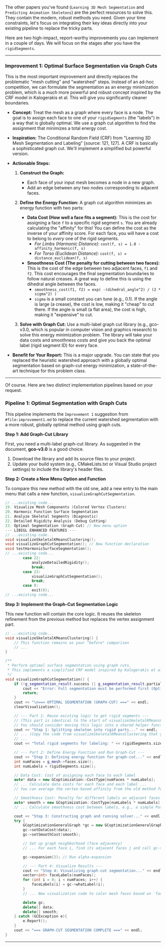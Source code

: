 
The other papers you've found (`Learning 3D Mesh Segmentation` and `Predicting Animation Skeletons`) are the perfect resources to solve this. They contain the modern, robust methods you need. Given your time constraints, let's focus on integrating their key ideas directly into your existing pipeline to replace the tricky parts.

Here are two high-impact, report-worthy improvements you can implement in a couple of days. We will focus on the stages after you have the `rigidSegments`.

***

### Improvement 1: Optimal Surface Segmentation via Graph Cuts

This is the most important improvement and directly replaces the problematic "mesh cutting" and "watershed" steps. Instead of an ad-hoc competition, we can formulate the segmentation as an energy minimization problem, which is a much more powerful and robust concept inspired by the CRF model in Kalogerakis et al. This will give you significantly cleaner boundaries.

* **Concept:** Treat the mesh as a graph where every face is a node. The goal is to assign each face to one of your `rigidSegments` (the "labels") in a way that is globally optimal. We use a graph cut algorithm to find the assignment that minimizes a total energy cost.
* **Inspiration:** The Conditional Random Field (CRF) from "Learning 3D Mesh Segmentation and Labeling" [source: 121, 127]. A CRF is basically a sophisticated graph cut. We'll implement a simplified but powerful version.
* **Actionable Steps:**

    1.  **Construct the Graph:**
        * Each face of your input mesh becomes a node in a new graph.
        * Add an edge between any two nodes corresponding to adjacent faces.

    2.  **Define the Energy Function:** A graph cut algorithm minimizes an energy function with two parts:
        * **Data Cost (How well a face fits a segment):** This is the cost for assigning a face `f` to a specific rigid segment `s`. You are already calculating the "affinity" for this! You can define the cost as the inverse of your affinity score. For each face, you will have a cost to belong to *every* one of the rigid segments.
            * *For Limbs (Harmonic Distance):* `cost(f, s) = 1.0 - affinity_harmonic(f, s)`
            * *For Torso (Euclidean Distance):* `cost(f, s) = distance_euclidean(f, s)`
        * **Smoothness Cost (The penalty for cutting between two faces):** This is the cost of the edge between two adjacent faces, `f1` and `f2`. This cost encourages the final segmentation boundaries to follow natural creases. A great way to define this is using the dihedral angle between the faces.
            * `smoothness_cost(f1, f2) = exp( -(dihedral_angle^2) / (2 * sigma^2) )`
            * `sigma` is a small constant you can tune (e.g., 0.1). If the angle is large (a crease), the cost is low, making it "cheap" to cut there. If the angle is small (a flat area), the cost is high, making it "expensive" to cut.

    3.  **Solve with Graph Cut:** Use a multi-label graph cut library (e.g., gco-v3.0, which is popular in computer vision and graphics research) to solve this energy minimization problem. The library will take your data costs and smoothness costs and give you back the optimal label (rigid segment ID) for every face.

* **Benefit for Your Report:** This is a major upgrade. You can state that you replaced the heuristic watershed approach with a globally optimal segmentation based on graph-cut energy minimization, a state-of-the-art technique for this problem class.

***

Of course. Here are two distinct implementation pipelines based on your request.

### Pipeline 1: Optimal Segmentation with Graph Cuts

This pipeline implements the `Improvement 1` suggestion from `#file:improvement1.md` to replace the current watershed segmentation with a more robust, globally optimal method using graph cuts.

**Step 1: Add Graph-Cut Library**

First, you need a multi-label graph-cut library. As suggested in the document, **gco-v3.0** is a good choice.
1.  Download the library and add its source files to your project.
2.  Update your build system (e.g., CMakeLists.txt or Visual Studio project settings) to include the library's header files.

**Step 2: Create a New Menu Option and Function**

To compare this new method with the old one, add a new entry to the main menu that calls a new function, `visualizeGraphCutSegmentation`.

````cpp
// ...existing code...
19. Visualize Mesh Components (Colored Vertex Clusters)
20. Harmonic Function Surface Segmentation
21. Analyze Skeletal Segments (Diagnostic)
22. Detailed Rigidity Analysis (Debug Cutting)
23. Optimal Segmentation (Graph-Cut) // New menu option
--- LIBIGL ENHANCED FEATURES ---
// ...existing code...
void visualizeSkeletalKMeansClustering();
void visualizeGraphCutSegmentation(); // New function declaration
void testHarmonicSurfaceSegmentation();
// ...existing code...
        case 22:
            analyzeDetailedRigidity();
            break;
        case 23:
            visualizeGraphCutSegmentation();
            break;
        case 0:
            exit(0);
// ...existing code...
````

**Step 3: Implement the Graph-Cut Segmentation Logic**

This new function will contain the core logic. It reuses the skeleton refinement from the previous method but replaces the vertex assignment part.

````cpp
// ...existing code...
void visualizeSkeletalKMeansClustering() {
    // This function remains as your "before" comparison
    // ...
}

/**
 * Perform optimal surface segmentation using graph cuts.
 * This implements a simplified CRF model inspired by Kalogerakis et al.
 */
void visualizeGraphCutSegmentation() {
    if (!g_segmentation_result.success || g_segmentation_result.partialSkeleton.empty() || !g_mesh) {
        cout << "Error: Full segmentation must be performed first (Option 8)." << endl;
        return;
    }
    cout << "\n=== OPTIMAL SEGMENTATION (GRAPH-CUT) ===" << endl;
    clearVisualization();

    // --- Part 1: Reuse existing logic to get rigid segments ---
    // (This part is identical to the start of visualizeSkeletalKMeansClustering)
    // You should consider moving this logic into a shared helper function.
    cout << "Step 1: Splitting skeleton into rigid parts..." << endl;
    // ... (Copy the code from visualizeSkeletalKMeansClustering that generates `rigidSegments`)
    // ...
    cout << "Total rigid segments for labeling: " << rigidSegments.size() << endl;

    // --- Part 2: Define Energy Function and Run Graph-Cut ---
    cout << "Step 2: Defining energy function for graph-cut..." << endl;
    int numFaces = g_mesh->faces.size();
    int numLabels = rigidSegments.size();

    // Data Cost: Cost of assigning each face to each label
    auto* data = new GCoptimization::CostType[numFaces * numLabels];
    // ... Calculate data costs for each face and each label ...
    // You can average the vertex-based affinity from the old method for each face.

    // Smoothness Cost: Penalty for different labels on adjacent faces
    auto* smooth = new GCoptimization::CostType[numLabels * numLabels];
    // ... Calculate smoothness cost between labels, e.g., a simple Potts model (cost is 0 if labels are same, 1 otherwise) ...

    cout << "Step 3: Constructing graph and running solver..." << endl;
    try {
        GCoptimizationGeneralGraph *gc = new GCoptimizationGeneralGraph(numFaces, numLabels);
        gc->setDataCost(data);
        gc->setSmoothCost(smooth);

        // Set up graph neighborhood (face adjacency)
        // ... For each face i, find its adjacent faces j and call gc->setNeighbors(i, j) ...

        gc->expansion(2); // Run alpha-expansion

        // --- Part 4: Visualize Results ---
        cout << "Step 4: Visualizing graph-cut segmentation..." << endl;
        vector<int> faceLabels(numFaces);
        for (int i = 0; i < numFaces; i++) {
            faceLabels[i] = gc->whatLabel(i);
        }
        // ... New visualization code to color mesh faces based on `faceLabels` ...

        delete gc;
        delete[] data;
        delete[] smooth;
    } catch (GCException e){
        e.Report();
    }
    cout << "=== GRAPH-CUT SEGMENTATION COMPLETE ===" << endl;
}
````

---